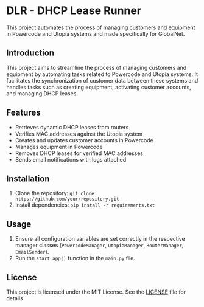 # DLR - DHCP Lease Runner

This project automates the process of managing customers and equipment in Powercode and Utopia systems and made specifically for GlobalNet. 

## Introduction

This project aims to streamline the process of managing customers and equipment by automating tasks related to Powercode and Utopia systems. It facilitates the synchronization of customer data between these systems and handles tasks such as creating equipment, activating customer accounts, and managing DHCP leases.

## Features

- Retrieves dynamic DHCP leases from routers
- Verifies MAC addresses against the Utopia system
- Creates and updates customer accounts in Powercode
- Manages equipment in Powercode
- Removes DHCP leases for verified MAC addresses
- Sends email notifications with logs attached

## Installation

1. Clone the repository: `git clone https://github.com/your/repository.git`
2. Install dependencies: `pip install -r requirements.txt`

## Usage

1. Ensure all configuration variables are set correctly in the respective manager classes (`PowercodeManager`, `UtopiaManager`, `RouterManager`, `EmailSender`).
2. Run the `start_app()` function in the `main.py` file.


## License

This project is licensed under the MIT License. See the [LICENSE](LICENSE) file for details.


